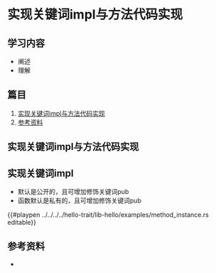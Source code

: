 # 实现关键词impl与方法代码实现

## 学习内容
- 阐述
- 理解


## 篇目

1. [实现关键词impl与方法代码实现](#实现关键词impl与方法代码实现)
1. [参考资料](#参考资料)


## 实现关键词impl与方法代码实现

## 实现关键词impl
- 默认是公开的，且可增加修饰关键词pub
- 函数默认是私有的，且可增加修饰关键词pub


{{#playpen ../../../../hello-trait/lib-hello/examples/method_instance.rs editable}}


## 参考资料
- 